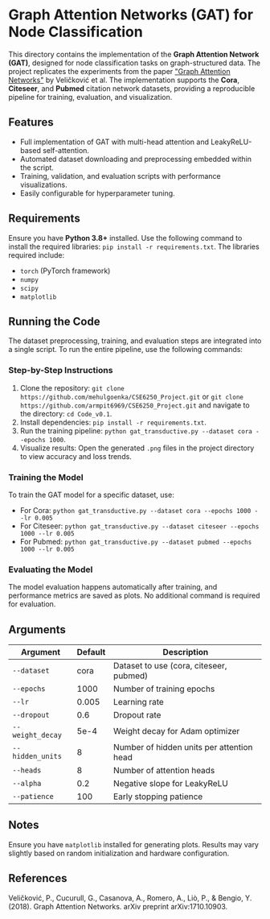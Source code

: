# Graph Attention Networks (GAT) for Node Classification

This directory contains the implementation of the **Graph Attention Network (GAT)**, designed for node classification tasks on graph-structured data. The project replicates the experiments from the paper ["Graph Attention Networks"](https://arxiv.org/abs/1710.10903) by Veličković et al. The implementation supports the **Cora**, **Citeseer**, and **Pubmed** citation network datasets, providing a reproducible pipeline for training, evaluation, and visualization.

## Features
- Full implementation of GAT with multi-head attention and LeakyReLU-based self-attention.
- Automated dataset downloading and preprocessing embedded within the script.
- Training, validation, and evaluation scripts with performance visualizations.
- Easily configurable for hyperparameter tuning.

## Requirements
Ensure you have **Python 3.8+** installed. Use the following command to install the required libraries: `pip install -r requirements.txt`. The libraries required include:
- `torch` (PyTorch framework)
- `numpy`
- `scipy`
- `matplotlib`

## Running the Code
The dataset preprocessing, training, and evaluation steps are integrated into a single script. To run the entire pipeline, use the following commands:

### Step-by-Step Instructions
1. Clone the repository: `git clone https://github.com/mehulgoenka/CSE6250_Project.git` or `git clone https://github.com/armpit6969/CSE6250_Project.git` and navigate to the directory: `cd Code_v0.1`.
2. Install dependencies: `pip install -r requirements.txt`.
3. Run the training pipeline: `python gat_transductive.py --dataset cora --epochs 1000`.
4. Visualize results: Open the generated `.png` files in the project directory to view accuracy and loss trends.

### Training the Model
To train the GAT model for a specific dataset, use:
- For Cora: `python gat_transductive.py --dataset cora --epochs 1000 --lr 0.005`
- For Citeseer: `python gat_transductive.py --dataset citeseer --epochs 1000 --lr 0.005`
- For Pubmed: `python gat_transductive.py --dataset pubmed --epochs 1000 --lr 0.005`

### Evaluating the Model
The model evaluation happens automatically after training, and performance metrics are saved as plots. No additional command is required for evaluation.

## Arguments
| Argument         | Default | Description                               |
|------------------|---------|-------------------------------------------|
| `--dataset`      | cora    | Dataset to use (cora, citeseer, pubmed)   |
| `--epochs`       | 1000    | Number of training epochs                 |
| `--lr`           | 0.005   | Learning rate                             |
| `--dropout`      | 0.6     | Dropout rate                              |
| `--weight_decay` | 5e-4    | Weight decay for Adam optimizer           |
| `--hidden_units` | 8       | Number of hidden units per attention head |
| `--heads`        | 8       | Number of attention heads                 |
| `--alpha`        | 0.2     | Negative slope for LeakyReLU              |
| `--patience`     | 100     | Early stopping patience                   |


## Notes
Ensure you have `matplotlib` installed for generating plots. Results may vary slightly based on random initialization and hardware configuration.

## References
Veličković, P., Cucurull, G., Casanova, A., Romero, A., Liò, P., & Bengio, Y. (2018). Graph Attention Networks. arXiv preprint arXiv:1710.10903.
